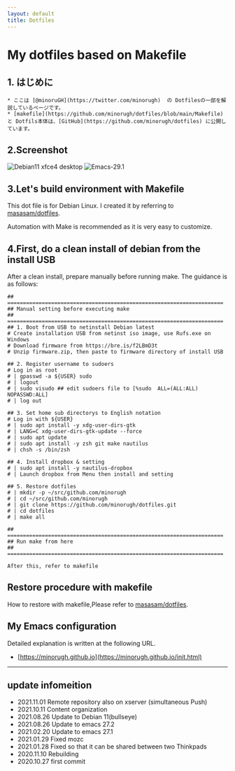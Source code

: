 ```yaml
---
layout: default
title: Dotfiles
---
```


# My dotfiles based on Makefile

## 1. はじめに
```note
* ここは [@minoruGH](https://twitter.com/minorugh)  の Dotfilesの一部を解説しているページです。
* [makefile](https://github.com/minorugh/dotfiles/blob/main/Makefile) と Dotfils本体は、[GitHub](https://github.com/minorugh/dotfiles) に公開しています。

```

## 2.Screenshot
![Debian11 xfce4 desktop](https://live.staticflickr.com/65535/51395292747_c52f2dc3e8_b.jpg) 
![Emacs-29.1](https://live.staticflickr.com/65535/53032684552_3f0767459c_b.jpg)

## 3.Let's build environment with Makefile

This dot file is for Debian Linux. I created it by referring to
[masasam/dotfiles](https://github.com/masasam/dotfiles).

Automation with Make is recommended as it is very easy to customize.

## 4.First, do a clean install of debian from the install USB
After a clean install, prepare manually before running make.
The guidance is as follows:

```
## =====================================================================
## Manual setting before executing make
## =====================================================================
## 1. Boot from USB to netinstall Debian latest
# Create installation USB from netinst iso image, use Rufs.exe on Windows
# Download firmware from https://bre.is/f2LBmD3t
# Unzip firmware.zip, then paste to firmware directory of install USB

## 2. Register username to sudoers
# Log in as root
# | gpasswd -a ${USER} sudo
# | logout
# | sudo visudo ## edit sudoers file to [%sudo  ALL=(ALL:ALL) NOPASSWD:ALL]
# | log out

## 3. Set home sub directorys to English notation
# Log in with ${USER}
# | sudo apt install -y xdg-user-dirs-gtk
# | LANG=C xdg-user-dirs-gtk-update --force
# | sudo apt update
# | sudo apt install -y zsh git make nautilus
# | chsh -s /bin/zsh

## 4. Install dropbox & setting
# | sudo apt install -y nautilus-dropbox
# | Launch dropbox from Menu then install and setting

## 5. Restore dotfiles
# | mkdir -p ~/src/github.com/minorugh
# | cd ~/src/github.com/minorugh
# | git clone https://github.com/minorugh/dotfiles.git
# | cd dotfiles
# | make all

## =====================================================================
## Run make from here
## =====================================================================

After this, refer to makefile
```

## Restore procedure with makefile
How to restore with makefile,Please refer to 
[masasam/dotfiles](https://github.com/masasam/dotfiles). 

## My Emacs configuration 
Detailed explanation is written at the following URL.

* [https://minorugh.github.io](https://minorugh.github.io/init.html) 

----

## update infomeition
* 2021.11.01 Remote repository also on xserver (simultaneous Push)
* 2021.10.11 Content organization
* 2021.08.26 Update to Debian 11(bullseye)
* 2021.08.26 Update to emacs 27.2
* 2021.02.20 Update to emacs 27.1
* 2021.01.29 Fixed mozc
* 2021.01.28 Fixed so that it can be shared between two Thinkpads
* 2020.11.10 Rebuilding
* 2020.10.27 first commit
